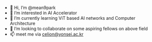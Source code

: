 - 👋 Hi, I’m @mean9park
- 👀 I’m interested in AI Accelerator
- 🌱 I’m currently learning ViT based AI networks and Computer Architecture
- 💞️ I’m looking to collaborate on some aspiring fellows on above field
- 📫 meet me via celion@yonsei.ac.kr

<!---
mean9park/mean9park is a ✨ special ✨ repository because its `README.md` (this file) appears on your GitHub profile.
You can click the Preview link to take a look at your changes.
--->
